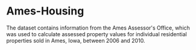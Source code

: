 # Ames-Housing
The dataset contains information from the Ames Assessor's Office, which was used to calculate assessed property values for individual residential properties sold in Ames, Iowa, between 2006 and 2010.
